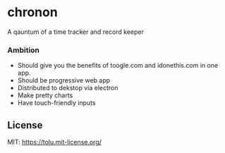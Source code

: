 # chronon
A qauntum of a time tracker and record keeper

### Ambition
* Should give you the benefits of toogle.com and idonethis.com in one app.
* Should be progressive web app
* Distributed to dekstop via electron
* Make pretty charts
* Have touch-friendly inputs


## License
MIT: https://tolu.mit-license.org/
